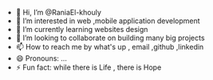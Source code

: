 - 👋 Hi, I’m @RaniaEl-khouly
- 👀 I’m interested in web ,mobile application development
- 🌱 I’m currently learning websites design
- 💞️ I’m looking to collaborate on building many big projects
- 📫 How to reach me by what's up , email ,github ,linkedin
- 😄 Pronouns: ...
- ⚡ Fun fact: while there is Life , there is Hope

<!---
RaniaEl-khouly/RaniaEl-khouly is a ✨ special ✨ repository because its `README.md` (this file) appears on your GitHub profile.
You can click the Preview link to take a look at your changes.
--->

